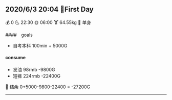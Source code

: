 ## 2020/6/3 20:04  🚩First Day 

💰 0    🌜  22:30    🌞 06:00   🏋 64.55kg     💓 单身    



####　goals

- 自考本科 100min  + 5000G



#### consume

- 发油 98rmb  -9800G
- 短裤 224rmb -22400G

💸 结余 0+5000-9800-22400 = -27200G

------


